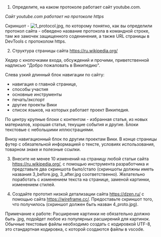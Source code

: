 1. Определите, на каком протоколе работает сайт youtube.com. 

*Сайт youtube.com работает на протоколе https*

Скриншот - ![1_protocol.jpg](C:\Users\Igor\Documents\geek_brains\Знакомство_с_веб-технологиями\web_tech_homeworks\Gb_web_tech_homework\1_protocol.jpg), по которому понятно, как вы определили протокол сайта - обведено название протокола в командной строке, там же замочек защищенного соденинения, а также URL страницы в DevTools c протоколом https.

2. Структура страницы сайта https://ru.wikipedia.org/

Хедер с кнопочками входа, обсуждений и прочими, приветственной надписью "Добро пожаловать в Википедию".

Слева узкий длинный блок навигации по сайту:
- навигация о главной странице,
- способы участия
- основные инструменты
- печать/экспорт
- другие проекты Вики
- список языков, на которых работает проект Википедия.

По центру крупные блоки с контентом - избранная статья, из новых материалов, хорошая статья, текущие события и другие.
Блоки текстовые с небольшими иллюстрациями.

Внизу навигационный блок по другим проектам Вики.
В конце страницы футер с обязательной информацией о тексте, условиях использования, товарном знаке и полезные ссылки.

3. Внесите не менее 10 изменений на страницу любой статьи сайта https://ru.wikipedia.org/, с помощью инструмента разработчика и представьте два скриншота было/стало (скриншоты должны иметь названия 3_before.jpg, 3_after.jpg соответственно). Желательно поработать с изменением текста на странице, заменой картинки, изменением стилей.

4. Создайте прототип низкой детализации сайта https://dzen.ru/ с помощью сайта https://wireframe.cc/. Предоставьте скриншот того, что получилось (скриншот должен быть назван 4_proto.jpg).

Примечание к работе:
Расширение картинки не обязательно должно быть .jpg, подойдет любое из популярных расширений для картинок.
Обычные текстовые файлы необходимо создать с кодировкой UTF-8, это стандартная кодировка, с которой создаются файлы в vscode.